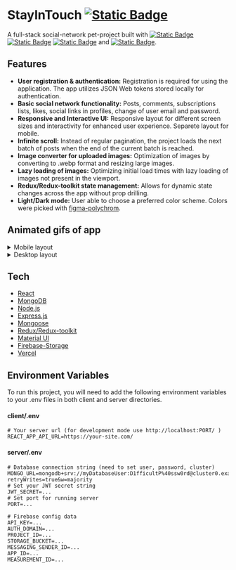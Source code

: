 # StayInTouch [![Static Badge](https://img.shields.io/badge/Open_website-grey)](https://social-network-frontend.vercel.app)

A full-stack social-network pet-project built with [![Static Badge](https://img.shields.io/badge/MongoDB-%2300ed64)](https://www.mongodb.com) [![Static Badge](https://img.shields.io/badge/Express-%237e7e7e)](https://expressjs.com) [![Static Badge](https://img.shields.io/badge/React-%23149eca)](https://react.dev) and [![Static Badge](https://img.shields.io/badge/Node-%23417e38)](https://nodejs.org).

## Features

- **User registration & authentication:** Registration is required for using the application. The app utilizes JSON Web tokens stored locally for authentication.
- **Basic social network functionality:** Posts, comments, subscriptions lists, likes, social links in profiles, change of user email and password.
- **Responsive and Interactive UI:** Responsive layout for different screen sizes and interactivity for enhanced user experience. Separete layout for mobile.
- **Infinite scroll:** Instead of regular pagination, the project loads the next batch of posts when the end of the current batch is reached.
- **Image converter for uploaded images:** Optimization of images by converting to .webp format and resizing large images.
- **Lazy loading of images:** Optimizing initial load times with lazy loading of images not present in the viewport.
- **Redux/Redux-toolkit state management:** Allows for dynamic state changes across the app without prop drilling.
- **Light/Dark mode:** User able to choose a preferred color scheme. Colors were picked with [figma-polychrom](https://github.com/evilmartians/figma-polychrom).

## Animated gifs of app
  <details>
  <summary>Mobile layout</summary>
    <table>
      <tbody>
        <tr>
          <td>
            <img width="200" alt="auth and pagination gif" src="https://github.com/citizenofjustice/social-network/assets/13840466/2bdc4c9b-9f29-483c-9477-679829cdc72d" />            
          </td>
          <td>
            <img width="200" alt="search gif" src="https://github.com/citizenofjustice/social-network/assets/13840466/0247d069-1ec0-4e38-a0b1-832aac0b2766" />
          </td>
          <td>
            <img width="200" alt="light/dark mode gif" src="https://github.com/citizenofjustice/social-network/assets/13840466/570c5621-b3b7-4ba0-a008-73bce4310c58" />
          </td>
        </tr>
      </tbody>
    </table>
  </details>

  <details>
  <summary>Desktop layout</summary>
    <table>
      <tbody>
        <tr>
          <td>
            <img width="500" alt="desktop auth and posts gif" src="https://github.com/citizenofjustice/social-network/assets/13840466/eb7be634-652d-46af-86c8-f8436414109e" />            
          </td>
        </tr>
        <tr>
          <td>
            <img width="500" alt="post addition gif" src="https://github.com/citizenofjustice/social-network/assets/13840466/9c8ef5b8-e5ca-467e-b54a-f6b381422d9a" />            
          </td>
        </tr>
        <tr>
          <td>
            <img width="500" alt="post update gif gif" src="https://github.com/citizenofjustice/social-network/assets/13840466/d5c214c2-9474-482e-82b8-ba57960a8107" />            
          </td>
        </tr>
      </tbody>
    </table>
  </details>


## Tech

- [React](https://react.dev)
- [MongoDB](https://www.mongodb.com)
- [Node.js](https://nodejs.org)
- [Express.js](https://expressjs.com)
- [Mongoose](https://mongoosejs.com)
- [Redux/Redux-toolkit](https://redux.js.org)
- [Material UI](https://mui.com/material-ui/)
- [Firebase-Storage](https://firebase.google.com)
- [Vercel](https://vercel.com)

## Environment Variables

To run this project, you will need to add the following environment variables to your .env files in both client and server directories.

#### client/.env

```
# Your server url (for development mode use http://localhost:PORT/ )
REACT_APP_API_URL=https://your-site.com/
```

#### server/.env

```
# Database connection string (need to set user, password, cluster)
MONGO_URL=mongodb+srv://myDatabaseUser:D1fficultP%40ssw0rd@cluster0.example.mongodb.net/?retryWrites=true&w=majority
# Set your JWT secret string
JWT_SECRET=...
# Set port for running server
PORT=...

# Firebase config data
API_KEY=...
AUTH_DOMAIN=...
PROJECT_ID=...
STORAGE_BUCKET=...
MESSAGING_SENDER_ID=...
APP_ID=...
MEASUREMENT_ID=...
```

